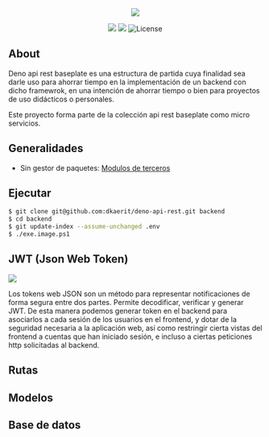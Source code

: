 <center><img src="https://i.imgur.com/GtgLBvg.png"></center>

<p align="center">
<img src="https://img.shields.io/github/commit-activity/y/dkaerit/deno-api-rest?color=17a8c8">
<img src="https://img.shields.io/github/downloads/dkaerit/deno-api-rest/total?color=17a8c8">
<img src="https://img.shields.io/badge/license-MIT-17a8c8" alt="License">
</p>

## About

Deno api rest baseplate es una estructura de partida cuya finalidad sea darle uso para ahorrar tiempo en la implementación de un backend con dicho framewrok, en una intención de ahorrar tiempo o bien para proyectos de uso didácticos o personales. 

Este proyecto forma parte de la colección api rest baseplate como micro servicios.

## Generalidades
  * Sin gestor de paquetes: [Modulos de terceros](https://deno.land/x)

## Ejecutar

```bash
$ git clone git@github.com:dkaerit/deno-api-rest.git backend
$ cd backend
$ git update-index --assume-unchanged .env
$ ./exe.image.ps1
```


## JWT (Json Web Token)
<div style="display:inline-block"><img src="https://user-images.githubusercontent.com/24440929/150577724-c55dfaab-3480-4e29-ab0b-6a76601d3914.png"></div>

Los tokens web JSON son un método para representar notificaciones de forma segura entre dos partes. Permite decodificar, verificar y generar JWT. 
De esta manera podemos generar token en el backend para asociarlos a cada sesión de los usuarios en el frontend, y dotar de la seguridad necesaria a la aplicación web, así como restringir cierta vistas del frontend a cuentas que han iniciado sesión, e incluso a ciertas peticiones http solicitadas al backend.

## Rutas

## Modelos

## Base de datos

